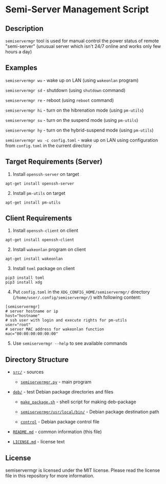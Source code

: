 # Semi-Server Management Script


## Description

`semiservermgr` tool is used for manual control the power status of remote
"semi-server" (unusual server which isn't 24/7 online and works only few hours
a day)


## Examples

`semiservermgr wu` - wake up on LAN (using `wakeonlan` program)

`semiservermgr sd` - shutdown (using `shutdown` command)

`semiservermgr re` - reboot (using `reboot` command)

`semiservermgr hi` - turn on the hibrenation mode (using `pm-utils`)

`semiservermgr su` - turn on the suspend mode (using `pm-utils`)

`semiservermgr hy` - turn on the hybrid-suspend mode (using `pm-utils`)

`semiservermgr wu -c config.toml` - wake up on LAN using configuration from
`config.toml` in the current directory


## Target Requirements (Server)

1. Install `openssh-server` on target
```
apt-get install openssh-server
```

2. Install `pm-utils` on target
```
apt-get install pm-utils
```


## Client Requirements

1. Install `openssh-client` on client
```
apt-get install openssh-client
```

2. Install `wakeonlan` program on client
```
apt-get install wakeonlan
```

3. Install `toml` package on client
```
pip3 install toml
pip3 install xdg
```

4. Put `config.toml` in the `XDG_CONFIG_HOME/semiservermgr/` directory
   (`/home/user/.config/semiservermgr/`) with following content:
```
[semiservermgr]
# server hostname or ip
host="hostname"
# ssh user with login and execute rights for pm-utils
user="root"
# server MAC address for wakeonlan function
mac="00:00:00:00:00:00"
```

5. Use `semiservermgr --help` to see available commands


## Directory Structure

- [`src/`](src/) - sources

    - [`semiservermgr.py`](src/semiservermgr.py) - main program

- [`deb/`](deb/) - test Debian package directories and files

    - [`make_package.sh`](deb/make_package.sh) - shell script for making
        deb-package

    - [`semiservermgr/usr/local/bin/`](deb/semiservermgr/usr/local/bin) - Debian package destination
        path

    - [`control`](deb/semiservermgr/DEBIAN/control) - Debian package control file

- [`README.md`](README.md) - common information (this file)
- [`LICENSE.md`](LICENSE.md) - license text


## License

semiservermgr is licensed under the MIT license. Please read the license
file in this repository for more information.
